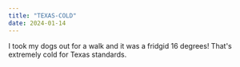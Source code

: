 ```yaml
---
title: "TEXAS-COLD"
date: 2024-01-14
---
```


I took my dogs out for a walk and it was a fridgid 16 degrees! That's extremely cold for Texas standards.
